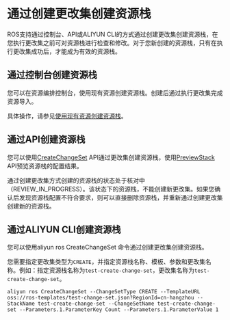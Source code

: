 # 通过创建更改集创建资源栈

ROS支持通过控制台、API或ALIYUN CLI的方式通过创建更改集创建资源栈，在您执行更改集之前可对资源栈进行检查和修改。对于您新创建的资源栈，只有在执行更改集成功后，才能成为有效的资源栈。

## 通过控制台创建资源栈

您可以在资源编排控制台，使用现有资源创建资源栈。创建后通过执行更改集完成资源导入。

具体操作，请参见[使用现有资源创建资源栈](/cn.zh-CN/资源导入/使用现有资源创建资源栈.md)。

## 通过API创建资源栈

您可以使用[CreateChangeSet](/cn.zh-CN/API参考/更改集相关接口/CreateChangeSet.md) API通过更改集创建资源栈，使用[PreviewStack](/cn.zh-CN/API参考/资源栈相关接口/PreviewStack.md) API预览资源栈的配置结果。

通过创建更改集方式创建的资源栈的状态处于核对中（REVIEW\_IN\_PROGRESS）。该状态下的资源栈，不能创建新更改集。如果您确认后发现资源栈配置不符合要求，则可以直接删除资源栈，并重新通过创建更改集创建新的资源栈。

## 通过ALIYUN CLI创建资源栈

您可以使用aliyun ros CreateChangeSet 命令通过创建更改集创建资源栈。

您需要指定更改集类型为`CREATE`，并指定资源栈名称、模板、参数和更改集名称。例如：指定资源栈名称为`test-create-change-set`，更改集名称为`test-create-change-set`。

```
aliyun ros CreateChangeSet --ChangeSetType CREATE --TemplateURL oss://ros-templates/test-change-set.json?RegionId=cn-hangzhou --StackName test-create-change-set --ChangeSetName test-create-change-set --Parameters.1.ParameterKey Count --Parameters.1.ParameterValue 1
```

